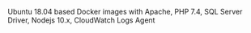 Ubuntu 18.04 based Docker images with Apache, PHP 7.4, SQL Server Driver, Nodejs 10.x, CloudWatch Logs Agent 